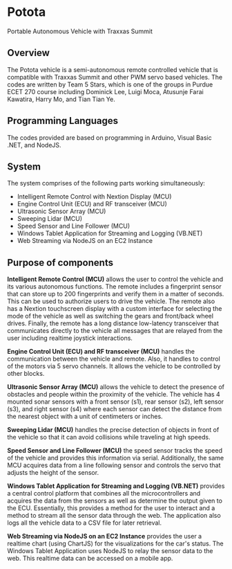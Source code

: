 # Potota
Portable Autonomous Vehicle with Traxxas Summit

## Overview ##
The Potota vehicle is a semi-autonomous remote controlled vehicle that is compatible with Traxxas Summit and other PWM servo based vehicles. The codes are written by Team 5 Stars, which is one of the groups in Purdue ECET 270 course including Dominick Lee, Luigi Moca, Atusunje Farai Kawatira, Harry Mo, and Tian Tian Ye.

## Programming Languages ##
The codes provided are based on programming in Arduino, Visual Basic .NET, and NodeJS.

## System ##
The system comprises of the following parts working simultaneously:<br />
<ul>
<li>Intelligent Remote Control with Nextion Display (MCU)</li>
<li>Engine Control Unit (ECU) and RF transceiver (MCU)</li>
<li>Ultrasonic Sensor Array (MCU)</li>
<li>Sweeping Lidar (MCU)</li>
<li>Speed Sensor and Line Follower (MCU)</li>
<li>Windows Tablet Application for Streaming and Logging (VB.NET)</li>
<li>Web Streaming via NodeJS on an EC2 Instance</li>
</ul>

## Purpose of components ##
<p><strong>Intelligent Remote Control (MCU)</strong> allows the user to control the vehicle and its various autonomous functions. The remote includes a fingerprint sensor that can store up to 200 fingerprints and verify them in a matter of seconds. This can be used to authorize users to drive the vehicle. The remote also has a Nextion touchscreen display with a custom interface for selecting the mode of the vehicle as well as switching the gears and front/back wheel drives. Finally, the remote has a long distance low-latency transceiver that communicates directly to the vehicle all messages that are relayed from the user including realtime joystick interactions.</p>
<p><strong>Engine Control Unit (ECU) and RF transceiver (MCU)</strong> handles the communication between the vehicle and remote. Also, it handles to control of the motors via 5 servo channels. It allows the vehicle to be controlled by other blocks.</p>
<p><strong>Ultrasonic Sensor Array (MCU)</strong> allows the vehicle to detect the presence of obstacles and people within the proximity of the vehicle. The vehicle has 4 mounted sonar sensors with a front sensor (s1), rear sensor (s2), left sensor (s3), and right sensor (s4) where each sensor can detect the distance from the nearest object with a unit of centimeters or inches.</p>
<p><strong>Sweeping Lidar (MCU)</strong> handles the precise detection of objects in front of the vehicle so that it can avoid collisions while traveling at high speeds.</p>
<p><strong>Speed Sensor and Line Follower (MCU)</strong> the speed sensor tracks the speed of the vehicle and provides this information via serial. Additionally, the same MCU acquires data from a line following sensor and controls the servo that adjusts the height of the sensor.</p>
<p><strong>Windows Tablet Application for Streaming and Logging (VB.NET)</strong> provides a central control platform that combines all the microcontrollers and acquires the data from the sensors as well as determine the output given to the ECU. Essentially, this provides a method for the user to interact and a method to stream all the sensor data through the web. The application also logs all the vehicle data to a CSV file for later retrieval.</p>
<p><strong>Web Streaming via NodeJS on an EC2 Instance</strong> provides the user a realtime chart (using ChartJS) for the visualizations for the car's status. The Windows Tablet Application uses NodeJS to relay the sensor data to the web. This realtime data can be accessed on a mobile app.</p>
</ul>

